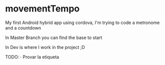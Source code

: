 # movementTempo
My first Android hybrid app using cordova, I'm trying to code a metronome and a countdown

In Master Branch you can find the base to start

In Dev is where I work in the project ;D

TODO:
  · Provar la etiqueta <audio> html5

